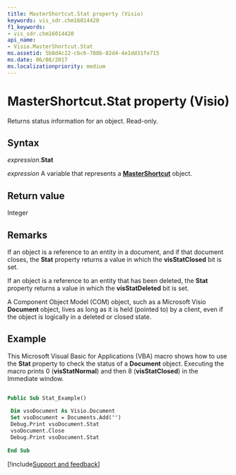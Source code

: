 ```yaml
---
title: MasterShortcut.Stat property (Visio)
keywords: vis_sdr.chm16014420
f1_keywords:
- vis_sdr.chm16014420
api_name:
- Visio.MasterShortcut.Stat
ms.assetid: 5b0d4c22-cbc6-788b-82d4-4e1dd31fe715
ms.date: 06/08/2017
ms.localizationpriority: medium
---
```



# MasterShortcut.Stat property (Visio)

Returns status information for an object. Read-only.


## Syntax

_expression_.**Stat**

_expression_ A variable that represents a **[MasterShortcut](Visio.MasterShortcut.md)** object.


## Return value

Integer


## Remarks

If an object is a reference to an entity in a document, and if that document closes, the **Stat** property returns a value in which the **visStatClosed** bit is set.

If an object is a reference to an entity that has been deleted, the **Stat** property returns a value in which the **visStatDeleted** bit is set.

A Component Object Model (COM) object, such as a Microsoft Visio **Document** object, lives as long as it is held (pointed to) by a client, even if the object is logically in a deleted or closed state.


## Example

This Microsoft Visual Basic for Applications (VBA) macro shows how to use the **Stat** property to check the status of a **Document** object. Executing the macro prints 0 (**visStatNormal**) and then 8 (**visStatClosed**) in the Immediate window.


```vb
 
Public Sub Stat_Example() 
 
 Dim vsoDocument As Visio.Document 
 Set vsoDocument = Documents.Add("") 
 Debug.Print vsoDocument.Stat 
 vsoDocument.Close 
 Debug.Print vsoDocument.Stat 
 
End Sub
```

[!include[Support and feedback](~/includes/feedback-boilerplate.md)]